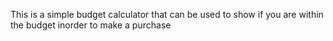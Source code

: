 This is a simple budget calculator that can be used to show if you are within the budget inorder to make a purchase
